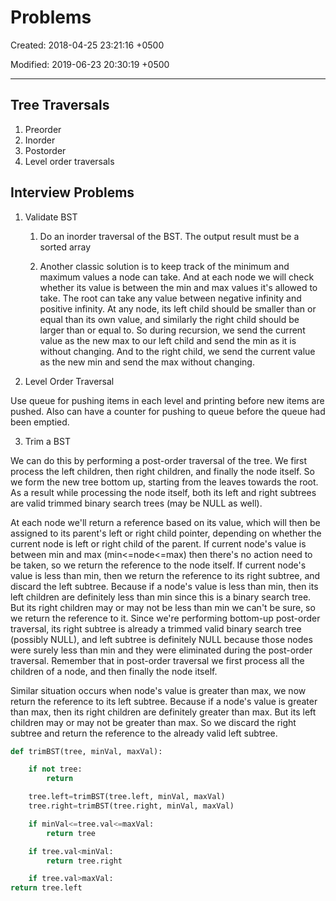 # Problems

Created: 2018-04-25 23:21:16 +0500

Modified: 2019-06-23 20:30:19 +0500

---

## Tree Traversals

1. Preorder
2. Inorder
3. Postorder
4. Level order traversals

## Interview Problems

1. Validate BST

    1. Do an inorder traversal of the BST. The output result must be a sorted array

    2. Another classic solution is to keep track of the minimum and maximum values a node can take. And at each node we will check whether its value is between the min and max values it's allowed to take. The root can take any value between negative infinity and positive infinity. At any node, its left child should be smaller than or equal than its own value, and similarly the right child should be larger than or equal to. So during recursion, we send the current value as the new max to our left child and send the min as it is without changing. And to the right child, we send the current value as the new min and send the max without changing.

2. Level Order Traversal

Use queue for pushing items in each level and printing before new items are pushed. Also can have a counter for pushing to queue before the queue had been emptied.

3. Trim a BST

We can do this by performing a post-order traversal of the tree. We first process the left children, then right children, and finally the node itself. So we form the new tree bottom up, starting from the leaves towards the root. As a result while processing the node itself, both its left and right subtrees are valid trimmed binary search trees (may be NULL as well).

At each node we'll return a reference based on its value, which will then be assigned to its parent's left or right child pointer, depending on whether the current node is left or right child of the parent. If current node's value is between min and max (min<=node<=max) then there's no action need to be taken, so we return the reference to the node itself. If current node's value is less than min, then we return the reference to its right subtree, and discard the left subtree. Because if a node's value is less than min, then its left children are definitely less than min since this is a binary search tree. But its right children may or may not be less than min we can't be sure, so we return the reference to it. Since we're performing bottom-up post-order traversal, its right subtree is already a trimmed valid binary search tree (possibly NULL), and left subtree is definitely NULL because those nodes were surely less than min and they were eliminated during the post-order traversal. Remember that in post-order traversal we first process all the children of a node, and then finally the node itself.

Similar situation occurs when node's value is greater than max, we now return the reference to its left subtree. Because if a node's value is greater than max, then its right children are definitely greater than max. But its left children may or may not be greater than max. So we discard the right subtree and return the reference to the already valid left subtree.

```python
def trimBST(tree, minVal, maxVal):

    if not tree:
        return

    tree.left=trimBST(tree.left, minVal, maxVal)
    tree.right=trimBST(tree.right, minVal, maxVal)

    if minVal<=tree.val<=maxVal:
        return tree

    if tree.val<minVal:
        return tree.right

    if tree.val>maxVal:
return tree.left
```
